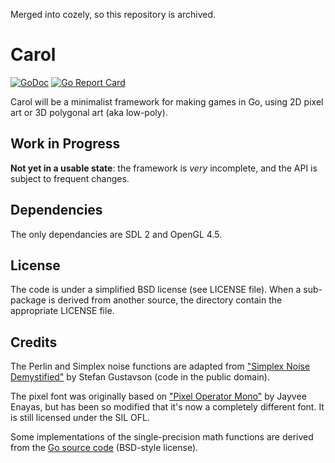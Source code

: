 Merged into cozely, so this repository is archived.

# Carol

[![GoDoc](https://godoc.org/github.com/drakmaniso/carol?status.svg)](https://godoc.org/github.com/drakmaniso/carol)
[![Go Report Card](https://goreportcard.com/badge/github.com/drakmaniso/carol)](https://goreportcard.com/report/github.com/drakmaniso/carol)

Carol will be a minimalist framework for making games in Go, using 2D pixel art
or 3D polygonal art (aka low-poly).

## Work in Progress

**Not yet in a usable state**: the framework is *very* incomplete, and the API
is subject to frequent changes.

## Dependencies

The only dependancies are SDL 2 and OpenGL 4.5.

## License

The code is under a simplified BSD license (see LICENSE file). When a
sub-package is derived from another source, the directory contain the
appropriate LICENSE file.

## Credits

The Perlin and Simplex noise functions are adapted from ["Simplex Noise
Demystified"](http://www.itn.liu.se/~stegu/simplexnoise/simplexnoise.pdf) by
Stefan Gustavson (code in the public domain).

The pixel font was originally based on ["Pixel Operator
Mono"](https://notabug.org/HarvettFox96/ttf-pixeloperator) by Jayvee Enayas, but
has been so modified that it's now a completely different font. It is still
licensed under the SIL OFL.

Some implementations of the single-precision math functions are derived from the
[Go source code](https://github.com/golang/go) (BSD-style license).
